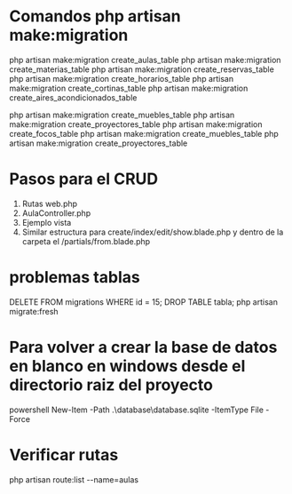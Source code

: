 # Comandos php artisan make:migration

php artisan make:migration create_aulas_table
php artisan make:migration create_materias_table
php artisan make:migration create_reservas_table
php artisan make:migration create_horarios_table
php artisan make:migration create_cortinas_table
php artisan make:migration create_aires_acondicionados_table

php artisan make:migration create_muebles_table
php artisan make:migration create_proyectores_table
php artisan make:migration create_focos_table
php artisan make:migration create_muebles_table
php artisan make:migration create_proyectores_table

# Pasos para el CRUD
1. Rutas web.php
2. AulaController.php
3. Ejemplo vista 
4. Similar estructura para create/index/edit/show.blade.php y dentro de la carpeta el /partials/from.blade.php 

# problemas tablas
DELETE FROM migrations WHERE id = 15;
DROP TABLE tabla;
php artisan migrate:fresh

# Para volver a crear la base de datos en blanco en windows desde el directorio raiz del proyecto
powershell New-Item -Path .\database\database.sqlite -ItemType File -Force

# Verificar rutas
php artisan route:list --name=aulas
